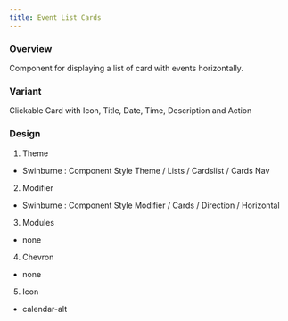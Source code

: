 ```yaml
---
title: Event List Cards
---
```

### Overview
  Component for displaying a list of card with events horizontally.
### Variant 
  Clickable Card with Icon, Title, Date, Time, Description and Action
### Design
1. Theme
 * Swinburne : Component Style Theme / Lists / Cardslist / Cards Nav
2. Modifier
 * Swinburne : Component Style Modifier / Cards / Direction / Horizontal
3. Modules
 * none
4. Chevron
 * none
5. Icon
 * calendar-alt
